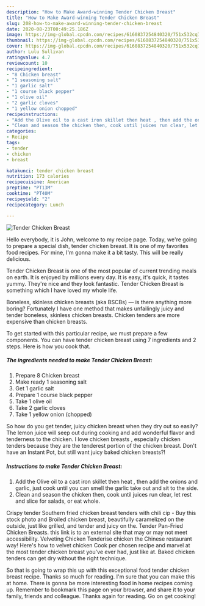 ```yaml
---
description: "How to Make Award-winning Tender Chicken Breast"
title: "How to Make Award-winning Tender Chicken Breast"
slug: 208-how-to-make-award-winning-tender-chicken-breast
date: 2020-08-23T00:49:25.186Z
image: https://img-global.cpcdn.com/recipes/6160837254840320/751x532cq70/tender-chicken-breast-recipe-main-photo.jpg
thumbnail: https://img-global.cpcdn.com/recipes/6160837254840320/751x532cq70/tender-chicken-breast-recipe-main-photo.jpg
cover: https://img-global.cpcdn.com/recipes/6160837254840320/751x532cq70/tender-chicken-breast-recipe-main-photo.jpg
author: Lulu Sullivan
ratingvalue: 4.7
reviewcount: 10
recipeingredient:
- "8 Chicken breast"
- "1 seasoning salt"
- "1 garlic salt"
- "1 course black pepper"
- "1 olive oil"
- "2 garlic cloves"
- "1 yellow onion chopped"
recipeinstructions:
- "Add the Olive oil to a cast iron skillet then heat , then add the onions and garlic, just cook until you can smell the garlic take out and sit to the side."
- "Clean and season the chicken then, cook until juices run clear, let rest and slice for salads, or eat whole."
categories:
- Recipe
tags:
- tender
- chicken
- breast

katakunci: tender chicken breast 
nutrition: 173 calories
recipecuisine: American
preptime: "PT13M"
cooktime: "PT40M"
recipeyield: "2"
recipecategory: Lunch

---
```



![Tender Chicken Breast](https://img-global.cpcdn.com/recipes/6160837254840320/751x532cq70/tender-chicken-breast-recipe-main-photo.jpg)

Hello everybody, it is John, welcome to my recipe page. Today, we're going to prepare a special dish, tender chicken breast. It is one of my favorites food recipes. For mine, I'm gonna make it a bit tasty. This will be really delicious.

Tender Chicken Breast is one of the most popular of current trending meals on earth. It is enjoyed by millions every day. It is easy, it's quick, it tastes yummy. They're nice and they look fantastic. Tender Chicken Breast is something which I have loved my whole life.

Boneless, skinless chicken breasts (aka BSCBs) — is there anything more boring? Fortunately I have one method that makes unfailingly juicy and tender boneless, skinless chicken breasts. Chicken tenders are more expensive than chicken breasts.


To get started with this particular recipe, we must prepare a few components. You can have tender chicken breast using 7 ingredients and 2 steps. Here is how you cook that.

<!--inarticleads1-->

##### The ingredients needed to make Tender Chicken Breast:

1. Prepare 8 Chicken breast
1. Make ready 1 seasoning salt
1. Get 1 garlic salt
1. Prepare 1 course black pepper
1. Take 1 olive oil
1. Take 2 garlic cloves
1. Take 1 yellow onion (chopped)


So how do you get tender, juicy chicken breast when they dry out so easily? The lemon juice will seep out during cooking and add wonderful flavor and tenderness to the chicken. I love chicken breasts , especially chicken tenders because they are the tenderest portion of the chicken breast. Don&#39;t have an Instant Pot, but still want juicy baked chicken breasts?! 

<!--inarticleads2-->

##### Instructions to make Tender Chicken Breast:

1. Add the Olive oil to a cast iron skillet then heat , then add the onions and garlic, just cook until you can smell the garlic take out and sit to the side.
1. Clean and season the chicken then, cook until juices run clear, let rest and slice for salads, or eat whole.


Crispy tender Southern fried chicken breast tenders with chili cip - Buy this stock photo and Broiled chicken breast, beautifully caramelized on the outside, just like grilled, and tender and juicy on the. Tender Pan-Fried Chicken Breasts. this link is to an external site that may or may not meet accessibility. Velveting Chicken Tenderise chicken the Chinese restaurant way! Here&#39;s how to velvet chicken Cook per chosen recipe and marvel at the most tender chicken breast you&#39;ve ever had, just like at. Baked chicken tenders can get dry without the right technique. 

So that is going to wrap this up with this exceptional food tender chicken breast recipe. Thanks so much for reading. I'm sure that you can make this at home. There is gonna be more interesting food in home recipes coming up. Remember to bookmark this page on your browser, and share it to your family, friends and colleague. Thanks again for reading. Go on get cooking!
